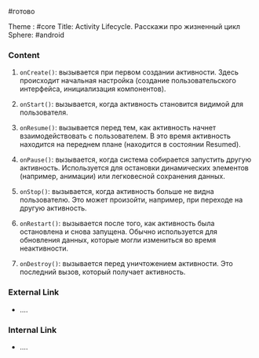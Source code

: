 #готово 

Theme : #core
Title: Activity Lifecycle. Расскажи про жизненный цикл
Sphere: #android 

### Content

1. `onCreate()`: вызывается при первом создании активности. Здесь происходит начальная настройка (создание пользовательского интерфейса, инициализация компонентов).
    
2. `onStart()`: вызывается, когда активность становится видимой для пользователя.
    
3. `onResume()`: вызывается перед тем, как активность начнет взаимодействовать с пользователем. В это время активность находится на переднем плане (находится в состоянии Resumed).
    
4. `onPause()`: вызывается, когда система собирается запустить другую активность. Используется для остановки динамических элементов (например, анимации) или легковесной сохранения данных.
    
5. `onStop()`: вызывается, когда активность больше не видна пользователю. Это может произойти, например, при переходе на другую активность.
    
6. `onRestart()`: вызывается после того, как активность была остановлена и снова запущена. Обычно используется для обновления данных, которые могли измениться во время неактивности.
    
7. `onDestroy()`: вызывается перед уничтожением активности. Это последний вызов, который получает активность.

### External Link

- ....

### Internal Link

- ....